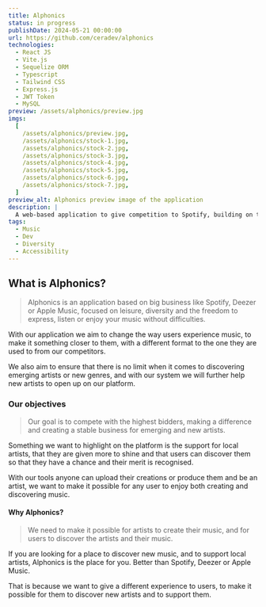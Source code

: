 ```yaml
---
title: Alphonics
status: in progress
publishDate: 2024-05-21 00:00:00
url: https://github.com/ceradev/alphonics
technologies: 
  - React JS
  - Vite.js
  - Sequelize ORM
  - Typescript
  - Tailwind CSS
  - Express.js
  - JWT Token
  - MySQL
preview: /assets/alphonics/preview.jpg
imgs:
  [
    /assets/alphonics/preview.jpg,
    /assets/alphonics/stock-1.jpg,
    /assets/alphonics/stock-2.jpg,
    /assets/alphonics/stock-3.jpg,
    /assets/alphonics/stock-4.jpg,
    /assets/alphonics/stock-5.jpg,
    /assets/alphonics/stock-6.jpg,
    /assets/alphonics/stock-7.jpg,
  ]
preview_alt: Alphonics preview image of the application
description: |
  A web-based application to give competition to Spotify, building on the basics, laying the foundations to add your favourite songs, artists, and albums, and play their music.
tags:
  - Music
  - Dev
  - Diversity
  - Accessibility
---
```


## What is Alphonics?

> Alphonics is an application based on big business like Spotify, Deezer or Apple Music, focused on leisure, diversity and the freedom to express, listen or enjoy your music without difficulties.

With our application we aim to change the way users experience music, to make it something closer to them, with a different format to the one they are used to from our competitors.

We also aim to ensure that there is no limit when it comes to discovering emerging artists or new genres, and with our system we will further help new artists to open up on our platform.

### Our objectives

> Our goal is to compete with the highest bidders, making a difference and creating a stable business for emerging and new artists.

Something we want to highlight on the platform is the support for local artists, that they are given more to shine and that users can discover them so that they have a chance and their merit is recognised.

With our tools anyone can upload their creations or produce them and be an artist, we want to make it possible for any user to enjoy both creating and discovering music.

#### Why Alphonics?

> We need to make it possible for artists to create their music, and for users to discover the artists and their music.

If you are looking for a place to discover new music, and to support local artists, Alphonics is the place for you. Better than Spotify, Deezer or Apple Music.

That is because we want to give a different experience to users, to make it possible for them to discover new artists and to support them.
